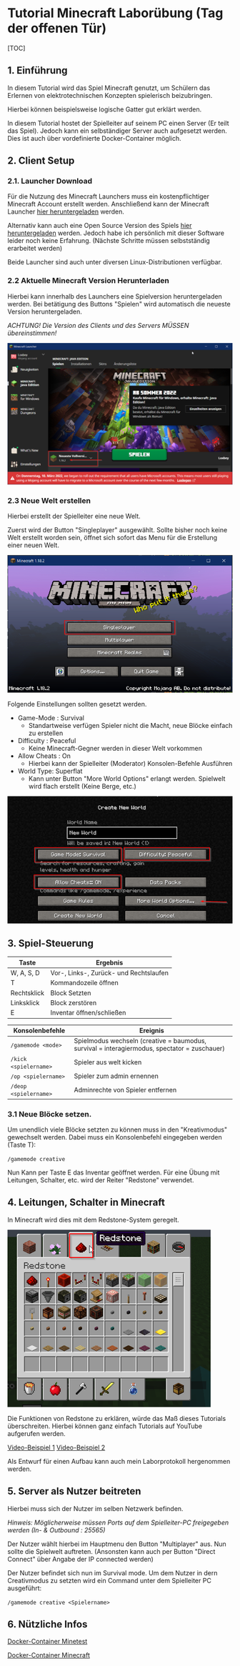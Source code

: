 # Tutorial Minecraft Laborübung (Tag der offenen Tür)

[TOC]

## 1. Einführung

In diesem Tutorial wird das Spiel Minecraft genutzt, um Schülern das Erlernen von elektrotechnischen Konzepten spielerisch beizubringen.

Hierbei können beispielsweise logische Gatter gut erklärt werden.

In diesem Tutorial hostet der Spielleiter auf seinem PC einen Server (Er teilt das Spiel). Jedoch kann ein selbständiger Server auch aufgesetzt werden. Dies ist auch über vordefinierte Docker-Container möglich.

## 2. Client Setup

### 2.1. Launcher Download
Für die Nutzung des Minecraft Launchers muss ein kostenpflichtiger Minecraft Account erstellt werden. Anschließend kann der Minecraft Launcher  [hier heruntergeladen](https://www.minecraft.net/de-de) werden. 

Alternativ kann auch eine Open Source Version des Spiels [hier heruntergeladen](https://www.minetest.net/) werden. Jedoch habe ich persönlich mit dieser Software leider noch keine Erfahrung. (Nächste Schritte müssen selbstständig erarbeitet werden)

Beide Launcher sind auch unter diversen Linux-Distributionen verfügbar.


### 2.2 Aktuelle Minecraft Version Herunterladen
Hierbei kann innerhalb des Launchers eine Spielversion heruntergeladen werden. Bei betätigung des Buttons "Spielen" wird automatisch die neueste Version heruntergeladen.

*ACHTUNG! Die Version des Clients und des Servers MÜSSEN übereinstimmen!*

![Minecraft Launcher](./Images/launcher.png)

### 2.3 Neue Welt erstellen
Hierbei erstellt der Spielleiter eine neue Welt.

Zuerst wird der Button "Singleplayer" ausgewählt. Sollte bisher noch keine Welt erstellt worden sein, öffnet sich sofort das Menu für die Erstellung einer neuen Welt.

![SinglePlayer](./Images/singlePlayer.png)

Folgende Einstellungen sollten gesetzt werden.

- Game-Mode : Survival
  - Standartweise verfügen Spieler nicht die Macht, neue Blöcke einfach zu erstellen
- Difficulty : Peaceful
  - Keine Minecraft-Gegner werden in dieser Welt vorkommen
- Allow Cheats : On
  - Hierbei kann der Spielleiter (Moderator) Konsolen-Befehle Ausführen 
- World Type: Superflat
  - Kann unter Button "More World Options" erlangt werden. Spielwelt wird flach erstellt (Keine Berge, etc.)
  
![Minecraft Settings](./Images/settingsEins.png)

## 3. Spiel-Steuerung

| Taste        | Ergebnis    | 
|--------------|-----------|
| W, A, S, D | Vor-, Links-, Zurück- und Rechtslaufen       | 
| T      | Kommandozeile öffnen  |
| Rechtsklick      | Block Setzten  |
| Linksklick      | Block zerstören  |
| E    | Inventar öffnen/schließen  |

| Konsolenbefehle| Ereignis |
|--|--|
| `/gamemode <mode>` | Spielmodus wechseln (creative = baumodus, survival = interagiermodus, spectator = zuschauer)|
|`/kick <spielername> `| Spieler aus welt kicken|
| `/op <spielername> `| Spieler zum admin ernennen|
| `/deop <spielername> ` | Adminrechte von Spieler entfernen

### 3.1 Neue Blöcke setzen.

Um unendlich viele Blöcke setzten zu können muss in den "Kreativmodus" gewechselt werden. Dabei muss ein Konsolenbefehl eingegeben werden (Taste T):

`/gamemode creative`

Nun Kann per Taste E das Inventar geöffnet werden. Für eine Übung mit Leitungen, Schalter, etc. wird der Reiter "Redstone" verwendet.

## 4. Leitungen, Schalter in Minecraft

In Minecraft wird dies mit dem Redstone-System geregelt.

![Inventory](./Images/inventar.png)

Die Funktionen von Redstone zu erklären, würde das Maß dieses Tutorials überschreiten. Hierbei können ganz einfach Tutorials auf YouTube aufgerufen werden.

[Video-Beispiel 1](https://www.youtube.com/watch?v=qrbnQVKP9oc)
[Video-Beispiel 2](https://www.youtube.com/watch?v=ooL9nVQA6qU)

Als Entwurf für einen Aufbau kann auch mein Laborprotokoll hergenommen werden.






## 5. Server als Nutzer beitreten
Hierbei muss sich der Nutzer im selben Netzwerk befinden.

*Hinweis: Möglicherweise müssen Ports auf dem Spielleiter-PC  freigegeben werden (In- & Outbound : 25565)*

Der Nutzer wählt hierbei im Hauptmenu den Button "Multiplayer" aus. Nun sollte die Spielwelt auftreten. (Ansonsten kann auch per Button "Direct Connect" über Angabe der IP connected werden)

Der Nutzer befindet sich nun im Survival mode. Um dem Nutzer in dern Creativmodus zu setzten wird ein Command unter dem Spielleiter PC ausgeführt:

`/gamemode creative <Spielername>`


## 6. Nützliche Infos

[Docker-Container Minetest](https://docs.linuxserver.io/images/docker-minetest)


[Docker-Container Minecraft](https://github.com/itzg/docker-minecraft-server)









